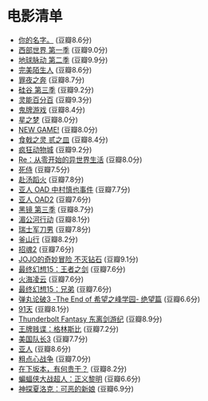 # 电影清单

*   [你的名字。](https://movie.douban.com/subject/26683290/) (豆瓣8.6分)
*   [西部世界 第一季](https://movie.douban.com/subject/2338055/) (豆瓣9.0分)
*   [地球脉动 第二季](https://movie.douban.com/subject/26733371/) (豆瓣9.9分)
*   [完美陌生人](https://movie.douban.com/subject/26614893/) (豆瓣8.6分)
*   [罪夜之奔](https://movie.douban.com/subject/20558374/) (豆瓣8.7分)
*   [硅谷 第三季](https://movie.douban.com/subject/26366492/) (豆瓣9.2分)
*   [灵能百分百](https://movie.douban.com/subject/26677934/) (豆瓣9.3分)
*   [鬼牌游戏](https://movie.douban.com/subject/26588671/) (豆瓣8.4分)
*   [星之梦](https://movie.douban.com/subject/26765297/) (豆瓣8.0分)
*   [NEW GAME!](https://movie.douban.com/subject/26597755/) (豆瓣8.0分)
*   [食戟之灵 贰之皿](https://movie.douban.com/subject/26688568/) (豆瓣8.4分)
*   [疯狂动物城](https://movie.douban.com/subject/25662329/) (豆瓣9.2分)
*   [Re：从零开始的异世界生活](https://movie.douban.com/subject/26575153/) (豆瓣8.0分)
*   [死侍](https://movie.douban.com/subject/3718279/) (豆瓣7.5分)
*   [赴汤蹈火](https://movie.douban.com/subject/26389148/) (豆瓣7.8分)
*   [亚人 OAD 中村慎也事件](https://movie.douban.com/subject/26660864/) (豆瓣7.7分)
*   [亚人 OAD2](https://movie.douban.com/subject/26877337/) (豆瓣7.6分)
*   [黑镜 第三季](https://movie.douban.com/subject/25966044/) (豆瓣8.7分)
*   [湄公河行动](https://movie.douban.com/subject/25815034/) (豆瓣8.1分)
*   [瑞士军刀男](https://movie.douban.com/subject/26437237/) (豆瓣7.8分)
*   [釜山行](https://movie.douban.com/subject/25986180/) (豆瓣8.2分)
*   [招魂2](https://movie.douban.com/subject/24860563/) (豆瓣7.6分)
*   [JOJO的奇妙冒险 不灭钻石](https://movie.douban.com/subject/26650051/) (豆瓣9.1分)
*   [最终幻想15：王者之剑](https://movie.douban.com/subject/26762709/) (豆瓣7.6分)
*   [火海凌云](https://movie.douban.com/subject/26367579/) (豆瓣7.6分)
*   [最终幻想15：兄弟](https://movie.douban.com/subject/26762709/) (豆瓣7.6分)
*   [弹丸论破3 \-The End of 希望之峰学园\- 绝望篇](https://movie.douban.com/subject/26758347/) (豆瓣6.6分)
*   [91天](https://movie.douban.com/subject/26756876/) (豆瓣8.1分)
*   [Thunderbolt Fantasy 东离剑游纪](https://movie.douban.com/subject/26724115/) (豆瓣8.9分)
*   [王牌贱谍：格林斯比](https://movie.douban.com/subject/25830732/) (豆瓣7.2分)
*   [美国队长3](https://movie.douban.com/subject/25820460/) (豆瓣7.7分)
*   [亚人](https://movie.douban.com/subject/26608268/) (豆瓣8.6分)
*   [粗点心战争](https://movie.douban.com/subject/26615509/) (豆瓣7.0分)
*   [在下坂本，有何贵干？](https://movie.douban.com/subject/26708698/) (豆瓣8.2分)
*   [蝙蝠侠大战超人：正义黎明](https://movie.douban.com/subject/24750534/) (豆瓣6.6分)
*   [神探夏洛克：可恶的新娘](https://movie.douban.com/subject/25920885/) (豆瓣6.9分)

